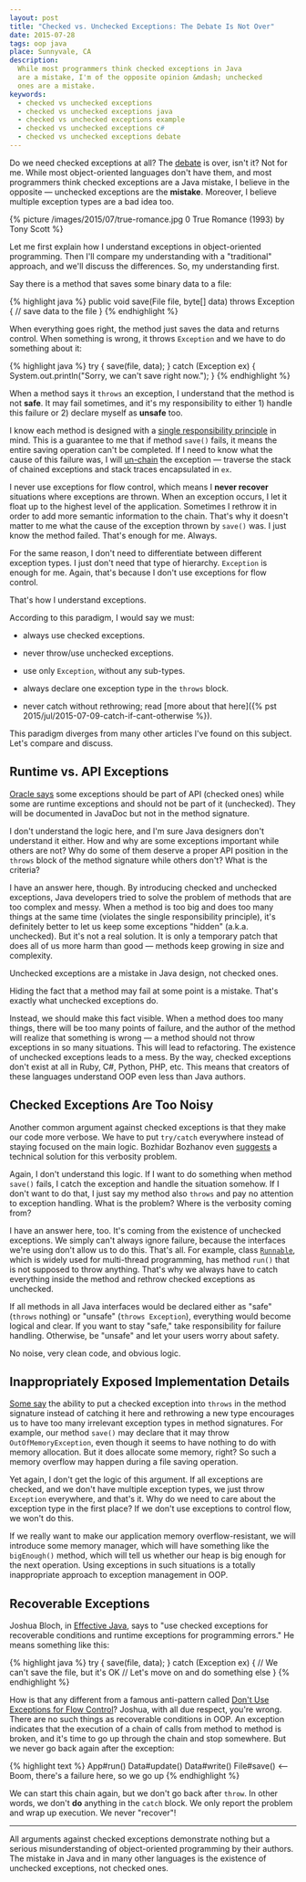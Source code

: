 ```yaml
---
layout: post
title: "Checked vs. Unchecked Exceptions: The Debate Is Not Over"
date: 2015-07-28
tags: oop java
place: Sunnyvale, CA
description:
  While most programmers think checked exceptions in Java
  are a mistake, I'm of the opposite opinion &mdash; unchecked
  ones are a mistake.
keywords:
  - checked vs unchecked exceptions
  - checked vs unchecked exceptions java
  - checked vs unchecked exceptions example
  - checked vs unchecked exceptions c#
  - checked vs unchecked exceptions debate
---
```


Do we need checked exceptions at all? The
[debate](http://stackoverflow.com/questions/6115896/java-checked-vs-unchecked-exception-explanation)
is over, isn't it?
Not for me. While most object-oriented languages don't have them, and most programmers
think checked exceptions are a Java mistake, I believe in the
opposite &mdash; unchecked exceptions are the **mistake**. Moreover, I believe
multiple exception types are a bad idea too.

<!--more-->

{% picture /images/2015/07/true-romance.jpg 0 True Romance (1993) by Tony Scott %}

Let me first explain how I understand exceptions in object-oriented programming.
Then I'll compare my understanding with a "traditional" approach, and
we'll discuss the differences. So, my understanding first.

Say there is a method that saves some binary data to a file:

{% highlight java %}
public void save(File file, byte[] data)
  throws Exception {
  // save data to the file
}
{% endhighlight %}

When everything goes right, the method just saves the data and returns control.
When something is wrong, it throws `Exception` and we have to do something
about it:

{% highlight java %}
try {
  save(file, data);
} catch (Exception ex) {
  System.out.println("Sorry, we can't save right now.");
}
{% endhighlight %}

When a method says it `throws` an exception, I understand that the
method is not **safe**. It may fail sometimes, and it's my responsibility to
either 1) handle this failure or 2) declare myself as **unsafe** too.

I know each method is designed with a
[single responsibility principle](https://en.wikipedia.org/wiki/Single_responsibility_principle)
in mind. This is a guarantee to me that if method `save()` fails, it means
the entire saving operation can't be completed. If I need to know what
the cause of this failure was, I will [un-chain](https://en.wikipedia.org/wiki/Exception_chaining)
the exception &mdash; traverse the stack of chained exceptions and stack traces
encapsulated in `ex`.

I never use exceptions for flow control, which means I **never recover**
situations where exceptions are thrown. When an exception occurs, I let it float up to the
highest level of the application. Sometimes I rethrow it in order
to add more semantic information to the chain. That's why it doesn't matter
to me what the cause of the exception thrown by `save()` was. I just know
the method failed. That's enough for me. Always.

For the same reason, I don't need to differentiate between different exception
types. I just don't need that type of hierarchy. `Exception` is enough for me.
Again, that's because I don't use exceptions for flow control.

That's how I understand exceptions.

According to this paradigm, I would say we must:

 * always use checked exceptions.

 * never throw/use unchecked exceptions.

 * use only `Exception`, without any sub-types.

 * always declare one exception type in the `throws` block.

 * never catch without rethrowing; read [more about that here]({% pst 2015/jul/2015-07-09-catch-if-cant-otherwise %}).

This paradigm diverges from many other articles I've found on this subject.
Let's compare and discuss.

## Runtime vs. API Exceptions

[Oracle says](http://docs.oracle.com/javase/tutorial/essential/exceptions/runtime.html)
some exceptions should be part of API (checked ones) while some are
runtime exceptions and should not be part of it (unchecked). They will be documented
in JavaDoc but not in the method signature.

I don't understand the logic here, and I'm sure Java designers don't
understand it either. How and why are some exceptions important while
others are not? Why do some of them deserve a proper API position
in the `throws` block of the method signature while others don't? What is the criteria?

I have an answer here, though. By introducing checked and unchecked exceptions, Java
developers tried to solve the problem of methods that are too complex and messy. When
a method is too big and does too many things at the same time (violates
the single responsibility principle), it's definitely better to let us
keep some exceptions "hidden" (a.k.a. unchecked).
But it's not a real solution. It is only
a temporary patch that does all of us more harm than good &mdash; methods keep
growing in size and complexity.

Unchecked exceptions are a mistake in Java design, not checked ones.

Hiding the fact that a method may fail at some point is a mistake. That's
exactly what unchecked exceptions do.

Instead, we should make this fact visible. When a method does too many
things, there will be too many points of failure, and the author of the
method will realize that something is wrong &mdash; a method should
not throw exceptions in so many situations. This will lead to refactoring. The existence of
unchecked exceptions leads to a mess. By the way, checked exceptions don't exist
at all in Ruby, C#, Python, PHP, etc. This means that creators of these
languages understand OOP even less than Java authors.

## Checked Exceptions Are Too Noisy

Another common argument against checked exceptions is that they make our
code more verbose. We have to put `try/catch` everywhere instead of
staying focused on the main logic. Bozhidar Bozhanov even
[suggests](http://techblog.bozho.net/checked-and-unchecked-exceptions-in-java/)
a technical solution for this verbosity problem.

Again, I don't understand this logic. If I want to do something when method
`save()` fails, I catch the exception and handle the situation somehow.
If I don't want to do that, I just say my method also `throws` and pay no
attention to exception handling. What is the problem? Where is the verbosity
coming from?

I have an answer here, too. It's coming from the existence of unchecked
exceptions. We simply can't always ignore failure, because the interfaces
we're using don't allow us to do this. That's all. For example, class
[`Runnable`](http://docs.oracle.com/javase/7/docs/api/java/lang/Runnable.html),
which is widely used for multi-thread programming, has
method `run()` that is not supposed to throw anything. That's why we always have
to catch everything inside the method and rethrow checked
exceptions as unchecked.

If all methods in all Java interfaces would be declared either as
"safe" (`throws` nothing) or "unsafe" (`throws Exception`), everything would
become logical and clear. If you want to stay "safe," take responsibility
for failure handling. Otherwise, be "unsafe" and let your users worry about
safety.

No noise, very clean code, and obvious logic.

## Inappropriately Exposed Implementation Details

[Some say](http://www.ibm.com/developerworks/library/j-jtp05254/)
the ability to put a checked exception into `throws` in the method
signature instead of catching it here and rethrowing a new type
encourages us to have too many irrelevant exception types in method
signatures. For example, our method `save()` may declare that it
may throw `OutOfMemoryException`, even though it seems to have
nothing to do with memory allocation. But it does allocate some memory, right?
So such a memory overflow may happen during a file saving operation.

Yet again, I don't get the logic of this argument.
If all exceptions are checked, and we don't have multiple exception types,
we just throw `Exception` everywhere, and that's it. Why do we need to care
about the exception type in the first place? If we don't use exceptions to control
flow, we won't do this.

If we really want to make our application memory overflow-resistant, we will
introduce some memory manager, which will have something like the `bigEnough()`
method, which will tell us whether our heap is big enough for the next
operation. Using exceptions in such situations is a totally inappropriate approach
to exception management in OOP.

## Recoverable Exceptions

Joshua Bloch, in [Effective Java](http://www.amazon.com/gp/product/0321356683/ref=as_li_tl?ie=UTF8&camp=1789&creative=390957&creativeASIN=0321356683&linkCode=as2&tag=yegor256com-20&linkId=QPTA6QN63DE364IM),
says to "use checked exceptions for recoverable conditions and runtime exceptions
for programming errors." He means something like this:

{% highlight java %}
try {
  save(file, data);
} catch (Exception ex) {
  // We can't save the file, but it's OK
  // Let's move on and do something else
}
{% endhighlight %}

How is that any different from a famous anti-pattern called
[Don't Use Exceptions for Flow Control](http://c2.com/cgi/wiki?DontUseExceptionsForFlowControl)?
Joshua, with all due respect, you're wrong. There are no such things
as recoverable conditions in OOP. An exception indicates that the execution of a
chain of calls from method to method is broken, and it's time to go up
through the chain and stop somewhere. But we never go back again
after the exception:

{% highlight text %}
App#run()
  Data#update()
    Data#write()
      File#save() <-- Boom, there's a failure here, so we go up
{% endhighlight %}

We can start this chain again, but we don't go back after `throw`. In other
words, we don't **do** anything in the `catch` block. We only report the problem
and wrap up execution. We never "recover"!

<hr/>

All arguments against checked exceptions demonstrate nothing but
a serious misunderstanding of object-oriented programming by their authors.
The mistake in Java and in many other languages is the existence of unchecked
exceptions, not checked ones.
